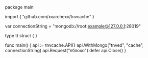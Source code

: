 package main

import (
	"github.com/xxarchexx/tnvcache"
)

var connectionString = "mongodb://root:example@127.0.0.1:28019"

type tt struct {
}

func main() {
		api := tnvcache.API{}
		api.WithMongo("tnved", "cache", connectionString)
		api.Request("яблоко")
		defer api.Close()
}
